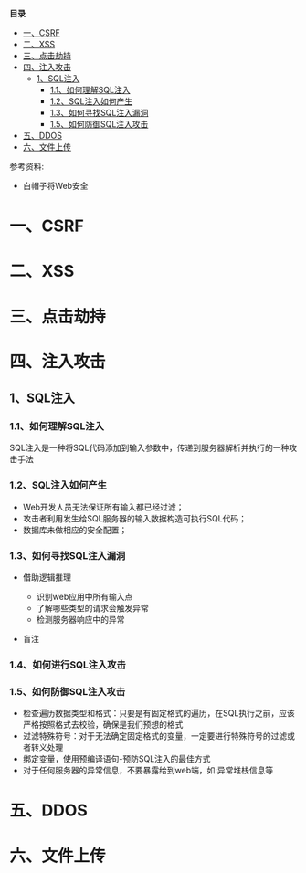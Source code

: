 <!-- START doctoc generated TOC please keep comment here to allow auto update -->
<!-- DON'T EDIT THIS SECTION， INSTEAD RE-RUN doctoc TO UPDATE -->
**目录**

- [一、CSRF](#%E4%B8%80csrf)
- [二、XSS](#%E4%BA%8Cxss)
- [三、点击劫持](#%E4%B8%89%E7%82%B9%E5%87%BB%E5%8A%AB%E6%8C%81)
- [四、注入攻击](#%E5%9B%9B%E6%B3%A8%E5%85%A5%E6%94%BB%E5%87%BB)
  - [1、SQL注入](#1sql%E6%B3%A8%E5%85%A5)
    - [1.1、如何理解SQL注入](#11%E5%A6%82%E4%BD%95%E7%90%86%E8%A7%A3sql%E6%B3%A8%E5%85%A5)
    - [1.2、SQL注入如何产生](#12sql%E6%B3%A8%E5%85%A5%E5%A6%82%E4%BD%95%E4%BA%A7%E7%94%9F)
    - [1.3、如何寻找SQL注入漏洞](#13%E5%A6%82%E4%BD%95%E5%AF%BB%E6%89%BEsql%E6%B3%A8%E5%85%A5%E6%BC%8F%E6%B4%9E)
    - [1.5、如何防御SQL注入攻击](#15%E5%A6%82%E4%BD%95%E9%98%B2%E5%BE%A1sql%E6%B3%A8%E5%85%A5%E6%94%BB%E5%87%BB)
- [五、DDOS](#%E4%BA%94ddos)
- [六、文件上传](#%E5%85%AD%E6%96%87%E4%BB%B6%E4%B8%8A%E4%BC%A0)

<!-- END doctoc generated TOC please keep comment here to allow auto update -->
参考资料:
* 白帽子将Web安全

# 一、CSRF

# 二、XSS

# 三、点击劫持

# 四、注入攻击
## 1、SQL注入
### 1.1、如何理解SQL注入

SQL注入是一种将SQL代码添加到输入参数中，传递到服务器解析并执行的一种攻击手法

### 1.2、SQL注入如何产生

- Web开发人员无法保证所有输入都已经过滤；
- 攻击者利用发生给SQL服务器的输入数据构造可执行SQL代码；
- 数据库未做相应的安全配置；

### 1.3、如何寻找SQL注入漏洞

- 借助逻辑推理
    - 识别web应用中所有输入点
    - 了解哪些类型的请求会触发异常
    - 检测服务器响应中的异常
    
- 盲注

### 1.4、如何进行SQL注入攻击

### 1.5、如何防御SQL注入攻击
- 检查遍历数据类型和格式：只要是有固定格式的遍历，在SQL执行之前，应该严格按照格式去校验，确保是我们预想的格式
- 过滤特殊符号：对于无法确定固定格式的变量，一定要进行特殊符号的过滤或者转义处理
- 绑定变量，使用预编译语句-预防SQL注入的最佳方式
- 对于任何服务器的异常信息，不要暴露给到web端，如:异常堆栈信息等

# 五、DDOS

# 六、文件上传